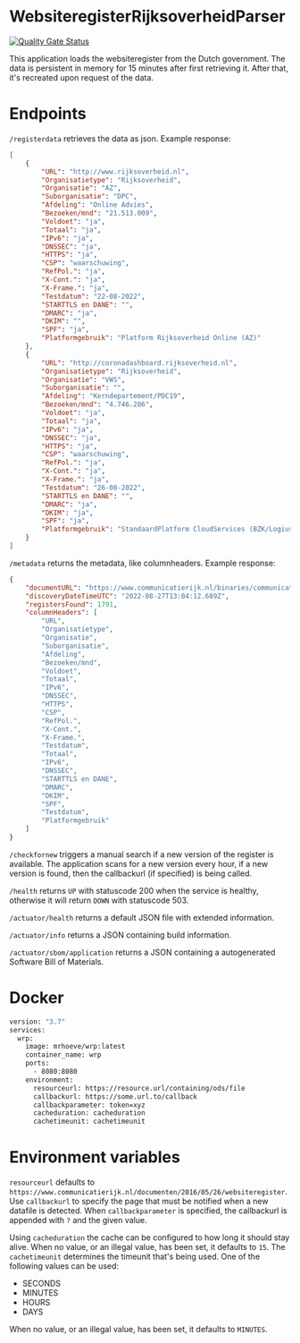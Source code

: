 # WebsiteregisterRijksoverheidParser
[![Quality Gate Status](https://sonarcloud.io/api/project_badges/measure?project=mrhoeve_wrp&metric=alert_status)](https://sonarcloud.io/summary/new_code?id=mrhoeve_wrp)

This application loads the websiteregister from the Dutch government. The data is persistent in memory for 15 minutes after first retrieving it. After that, it's recreated upon request of the data.

# Endpoints
`/registerdata` retrieves the data as json. Example response:
```json
[
    {
        "URL": "http://www.rijksoverheid.nl",
        "Organisatietype": "Rijksoverheid",
        "Organisatie": "AZ",
        "Suborganisatie": "DPC",
        "Afdeling": "Online Advies",
        "Bezoeken/mnd": "21.513.009",
        "Voldoet": "ja",
        "Totaal": "ja",
        "IPv6": "ja",
        "DNSSEC": "ja",
        "HTTPS": "ja",
        "CSP": "waarschuwing",
        "RefPol.": "ja",
        "X-Cont.": "ja",
        "X-Frame.": "ja",
        "Testdatum": "22-08-2022",
        "STARTTLS en DANE": "",
        "DMARC": "ja",
        "DKIM": "",
        "SPF": "ja",
        "Platformgebruik": "Platform Rijksoverheid Online (AZ)"
    },
    {
        "URL": "http://coronadashboard.rijksoverheid.nl",
        "Organisatietype": "Rijksoverheid",
        "Organisatie": "VWS",
        "Suborganisatie": "",
        "Afdeling": "Kerndepartement/PDC19",
        "Bezoeken/mnd": "4.746.286",
        "Voldoet": "ja",
        "Totaal": "ja",
        "IPv6": "ja",
        "DNSSEC": "ja",
        "HTTPS": "ja",
        "CSP": "waarschuwing",
        "RefPol.": "ja",
        "X-Cont.": "ja",
        "X-Frame.": "ja",
        "Testdatum": "26-08-2022",
        "STARTTLS en DANE": "",
        "DMARC": "ja",
        "DKIM": "ja",
        "SPF": "ja",
        "Platformgebruik": "StandaardPlatform CloudServices (BZK/Logius)"
    }
]
```
`/metadata` returns the metadata, like columnheaders. Example response:
```json
{
    "documentURL": "https://www.communicatierijk.nl/binaries/communicatierijk/documenten/publicaties/2016/05/26/websiteregister/websiteregister-rijksoverheid-2022-08-26.ods",
    "discoveryDateTimeUTC": "2022-08-27T13:04:12.689Z",
    "registersFound": 1791,
    "columnHeaders": [
        "URL",
        "Organisatietype",
        "Organisatie",
        "Suborganisatie",
        "Afdeling",
        "Bezoeken/mnd",
        "Voldoet",
        "Totaal",
        "IPv6",
        "DNSSEC",
        "HTTPS",
        "CSP",
        "RefPol.",
        "X-Cont.",
        "X-Frame.",
        "Testdatum",
        "Totaal",
        "IPv6",
        "DNSSEC",
        "STARTTLS en DANE",
        "DMARC",
        "DKIM",
        "SPF",
        "Testdatum",
        "Platformgebruik"
    ]
}
```
`/checkfornew` triggers a manual search if a new version of the register is available. The application scans for a new version every hour, if a new version is found, then the callbackurl (if specified) is being called.

`/health` returns `UP` with statuscode 200 when the service is healthy, otherwise it will return `DOWN` with statuscode 503.

`/actuator/health` returns a default JSON file with extended information.

`/actuator/info` returns a JSON containing build information.

`/actuator/sbom/application` returns a JSON containing a autogenerated Software Bill of Materials.

# Docker
```dockerfile
version: "3.7"
services:
  wrp:
    image: mrhoeve/wrp:latest
    container_name: wrp
    ports:
      - 8080:8080
    environment:
      resourceurl: https://resource.url/containing/ods/file
      callbackurl: https://some.url.to/callback
      callbackparameter: token=xyz
      cacheduration: cacheduration
      cachetimeunit: cachetimeunit
```
# Environment variables
`resourceurl` defaults to `https://www.communicatierijk.nl/documenten/2016/05/26/websiteregister`. Use `callbackurl` to specify the page that must be notified when a new datafile is detected. When `callbackparameter` is specified, the callbackurl is appended with `?` and the given value.

Using `cacheduration` the cache can be configured to how long it should stay alive. When no value, or an illegal value, has been set, it defaults to `15`. The `cachetimeunit` determines the timeunit that's being used. One of the following values can be used:
* SECONDS
* MINUTES
* HOURS
* DAYS

When no value, or an illegal value, has been set, it defaults to `MINUTES`.
